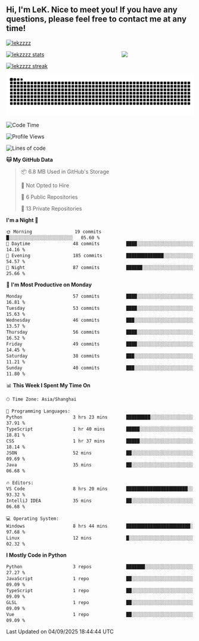 ## Hi, I'm LeK. Nice to meet you! If you have any questions, please feel free to contact me at any time!

<p align="left"> <a href="https://github.com/ryo-ma/github-profile-trophy"><img src="https://github-profile-trophy.vercel.app/?username=lekzzzz" alt="lekzzzz" /></a> </p>

<img align="right" width="38.5%" src="https://github.com/LeKZzzz/LeKZzzz/blob/master/img/img_1_1.gif"/>

<a href="https://github.com/LeKZzzz"><img width="58%" src="https://github-readme-stats.vercel.app/api?username=lekzzzz&show_icons=true&locale=en" alt="lekzzzz stats"></a>

<a href="https://github.com/LeKZzzz"><img width="58%" src="https://github-readme-streak-stats.herokuapp.com/?user=lekzzzz&" alt="lekzzzz streak"></a>


![snake](https://raw.githubusercontent.com/LeKZzzz/LeKZzzz/output/github-contribution-grid-snake.svg)


<!--START_SECTION:waka-->
![Code Time](http://img.shields.io/badge/Code%20Time-625%20hrs%2046%20mins-blue)

![Profile Views](http://img.shields.io/badge/Profile%20Views-0-blue)

![Lines of code](https://img.shields.io/badge/From%20Hello%20World%20I%27ve%20Written-3.8%20million%20lines%20of%20code-blue)

**🐱 My GitHub Data** 

> 📦 6.8 MB Used in GitHub's Storage 
 > 
> 🚫 Not Opted to Hire
 > 
> 📜 6 Public Repositories 
 > 
> 🔑 13 Private Repositories 
 > 
**I'm a Night 🦉** 

```text
🌞 Morning                19 commits          █░░░░░░░░░░░░░░░░░░░░░░░░   05.60 % 
🌆 Daytime                48 commits          ████░░░░░░░░░░░░░░░░░░░░░   14.16 % 
🌃 Evening                185 commits         ██████████████░░░░░░░░░░░   54.57 % 
🌙 Night                  87 commits          ██████░░░░░░░░░░░░░░░░░░░   25.66 % 
```
📅 **I'm Most Productive on Monday** 

```text
Monday                   57 commits          ████░░░░░░░░░░░░░░░░░░░░░   16.81 % 
Tuesday                  53 commits          ████░░░░░░░░░░░░░░░░░░░░░   15.63 % 
Wednesday                46 commits          ███░░░░░░░░░░░░░░░░░░░░░░   13.57 % 
Thursday                 56 commits          ████░░░░░░░░░░░░░░░░░░░░░   16.52 % 
Friday                   49 commits          ████░░░░░░░░░░░░░░░░░░░░░   14.45 % 
Saturday                 38 commits          ███░░░░░░░░░░░░░░░░░░░░░░   11.21 % 
Sunday                   40 commits          ███░░░░░░░░░░░░░░░░░░░░░░   11.80 % 
```


📊 **This Week I Spent My Time On** 

```text
🕑︎ Time Zone: Asia/Shanghai

💬 Programming Languages: 
Python                   3 hrs 23 mins       █████████░░░░░░░░░░░░░░░░   37.91 % 
TypeScript               1 hr 40 mins        █████░░░░░░░░░░░░░░░░░░░░   18.81 % 
CSS                      1 hr 37 mins        █████░░░░░░░░░░░░░░░░░░░░   18.14 % 
JSON                     52 mins             ██░░░░░░░░░░░░░░░░░░░░░░░   09.69 % 
Java                     35 mins             ██░░░░░░░░░░░░░░░░░░░░░░░   06.68 % 

🔥 Editors: 
VS Code                  8 hrs 20 mins       ███████████████████████░░   93.32 % 
IntelliJ IDEA            35 mins             ██░░░░░░░░░░░░░░░░░░░░░░░   06.68 % 

💻 Operating System: 
Windows                  8 hrs 44 mins       ████████████████████████░   97.68 % 
Linux                    12 mins             █░░░░░░░░░░░░░░░░░░░░░░░░   02.32 % 
```

**I Mostly Code in Python** 

```text
Python                   3 repos             ███████░░░░░░░░░░░░░░░░░░   27.27 % 
JavaScript               1 repo              ██░░░░░░░░░░░░░░░░░░░░░░░   09.09 % 
TypeScript               1 repo              ██░░░░░░░░░░░░░░░░░░░░░░░   09.09 % 
GLSL                     1 repo              ██░░░░░░░░░░░░░░░░░░░░░░░   09.09 % 
Vue                      1 repo              ██░░░░░░░░░░░░░░░░░░░░░░░   09.09 % 
```




 Last Updated on 04/09/2025 18:44:44 UTC
<!--END_SECTION:waka-->
